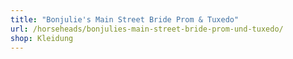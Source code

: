 ```yaml
---
title: "Bonjulie's Main Street Bride Prom & Tuxedo"
url: /horseheads/bonjulies-main-street-bride-prom-und-tuxedo/
shop: Kleidung
---
```

